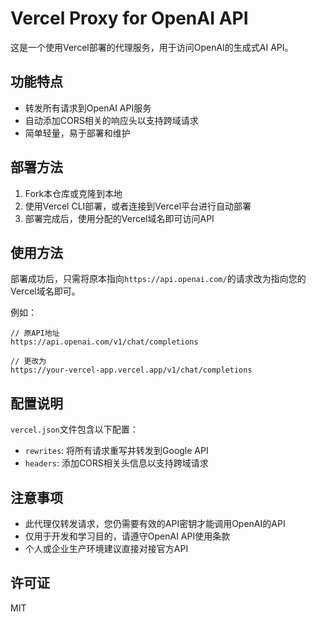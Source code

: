 # Vercel Proxy for OpenAI API

这是一个使用Vercel部署的代理服务，用于访问OpenAI的生成式AI API。

## 功能特点

- 转发所有请求到OpenAI API服务
- 自动添加CORS相关的响应头以支持跨域请求
- 简单轻量，易于部署和维护

## 部署方法

1. Fork本仓库或克隆到本地
2. 使用Vercel CLI部署，或者连接到Vercel平台进行自动部署
3. 部署完成后，使用分配的Vercel域名即可访问API

## 使用方法

部署成功后，只需将原本指向`https://api.openai.com/`的请求改为指向您的Vercel域名即可。

例如：
```
// 原API地址
https://api.openai.com/v1/chat/completions

// 更改为
https://your-vercel-app.vercel.app/v1/chat/completions
```

## 配置说明

`vercel.json`文件包含以下配置：

- `rewrites`: 将所有请求重写并转发到Google API
- `headers`: 添加CORS相关头信息以支持跨域请求

## 注意事项

- 此代理仅转发请求，您仍需要有效的API密钥才能调用OpenAI的API
- 仅用于开发和学习目的，请遵守OpenAI API使用条款
- 个人或企业生产环境建议直接对接官方API

## 许可证

MIT